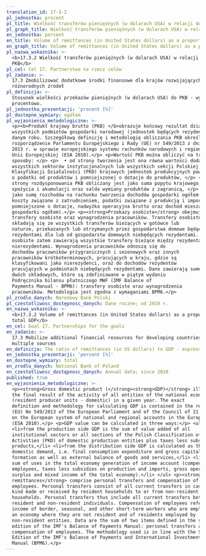 ```yaml
---
translation_id: 17-3-2
pl_jednostka: procent
pl_title: Wielkość transferów pieniężnych (w dolarach USA) w relacji do PKB
pl_graph_title: Wielkość transferów pieniężnych (w dolarach USA) w relacji do PKB
en_jednostka: percent
en_title: Volume of remittances (in United States dollars) as a proportion of total GDP
en_graph_title: Volume of remittances (in United States dollars) as a proportion of total GDP
pl_nazwa_wskaznika: >-
  <b>17.3.2 Wielkość transferów pieniężnych (w dolarach USA) w relacji do
  PKB</b>
pl_cel: Cel 17. Partnerstwa na rzecz celów
pl_zadanie: >-
  17.3 Zmobilizować dodatkowe środki finansowe dla krajów rozwijających się z
  różnorodnych źródeł
pl_definicja: >-
  Stosunek wielkości przekazów pieniężnych (w dolarach USA) do PKB - wyrażony
  procentowo.
pl_jednostka_prezentacji: 'procent [%]'
pl_dostepne_wymiary: ogółem
pl_wyjasnienia_metodologiczne: >-
  <p><b>Produkt krajowy brutto (PKB) </b>obrazuje końcowy rezultat działalności
  wszystkich podmiotów gospodarki narodowej (jednostek będących rezydentami) w
  danym roku. Szczegółową definicję i metodologię obliczania PKB określa
  rozporządzenie Parlamentu Europejskiego i Rady (UE) nr 549/2013 z dnia 21 maja
  2013 r. w sprawie europejskiego systemu rachunków narodowych i regionalnych w
  Unii Europejskiej (ESA 2010).</p> <p>Wartość PKB można obliczyć na trzy
  sposoby: </p> <p>  • od strony tworzenia jest ona równa wartości dodanej
  wszystkich sektorów instytucjonalnych lub wszystkich sekcji Polskiej
  Klasyfikacji Działalności (PKD) krajowych jednostek produkcyjnych powiększonej
  o podatki od produktów i pomniejszonej o dotacje do produktów, </p> <p>  • od
  strony rozdysponowania PKB obliczany jest jako suma popytu krajowego, tj.
  spożycia i akumulacji oraz salda wymiany produktów z zagranicą, </p> <p>  •
  jako sumę rozchodów na rachunku tworzenia dochodów gospodarki ogółem (a więc
  koszty związane z zatrudnieniem, podatki związane z produkcją i importem
  pomniejszone o dotacje, nadwyżka operacyjna brutto oraz dochód mieszany
  gospodarki ogółem).</p> <p><strong>Przekazy osobiste</strong> obejmują
  transfery osobiste oraz wynagrodzenia pracowników. Transfery osobiste
  składają się ze wszystkich transferów bieżących w gotówce lub
  naturze, przekazanych lub otrzymanych przez gospodarstwa domowe będące
  rezydentami dla lub od gospodarstw domowych niebędących rezydentami. Transfery
  osobiste zatem zawierają wszystkie transfery bieżące między rezydentami a
  nierezydentami. Wynagrodzenia pracowników odnoszą się do
  dochodów pracowników przygranicznych i sezonowych oraz innych
  pracowników krótkoterminowych, pracujących w kraju, gdzie są
  klasyfikowani jako nierezydenci, oraz do dochodów rezydentów
  pracujących w podmiotach niebędących rezydentami. Dane zawierają sumę
  dwóch składowych, które są zdefiniowane w piątym wydaniu
  Podręcznika bilansu płatniczego MWF (IMF Balance of
  Payments Manual - BPM6): transfery osobiste oraz wynagrodzenia
  pracowników. Metodologia jest zgodna z wymaganiami BPM6.</p>
pl_zrodlo_danych: Narodowy Bank Polski
pl_czestotliwosc_dostępnosc_danych: Dane roczne; od 2010 r.
en_nazwa_wskaznika: >-
  <b>17.3.2 Volume of remittances (in United States dollars) as a proportion of
  total GDP</b>
en_cel: Goal 17. Partnerships for the goals
en_zadanie: >-
  17.3 Mobilize additional financial resources for developing countries from
  multiple sources
en_definicja: The ratio of remittances (in US dollars) to GDP - expressed as a percentage.
en_jednostka_prezentacji: 'percent [%]'
en_dostepne_wymiary: total
en_zrodlo_danych: National Bank of Poland
en_czestotliwosc_dostępnosc_danych: Annual data; since 2010
published: true
en_wyjasnienia_metodologiczne: >-
  <p><strong>Gross domestic product (</strong><strong>GDP)</strong> illustrates
  the final result of the activity of all entities of the national economy
  (resident producer units - domestic) in a given year. The exact
  definition and methodology for calculating GDP is contained in the regulation
  (EU) No 549/2013 of the European Parliament and of the Council of 21 May 2013
  on the European system of national and regional accounts in the European Union
  (ESA 2010).</p> <p>GDP value can be calculated in three ways:</p> <ul>
  <li>from the production side GDP is the sum of value added of all
  institutional sectors or all sections of the Polish Classification of
  Activities (PKD) of domestic production entities plus taxes less subsidies on
  products,</li> <li>from the distribution side GDP is calculated as the sum of
  domestic demand, i.e. final consumption expenditure and gross capital
  formation as well as external balance of goods and services,</li> <li>as the
  sum of uses in the total economy generation of income account (compensation of
  employees, taxes less subsidies on production and imports, gross operating
  surplus and mixed income of the total economy).</li> </ul> <p><strong>Personal
  remittances</strong> comprise personal transfers and compensation of
  employees. Personal transfers consist of all current transfers in cash or in
  kind made or received by resident households to or from non-resident
  households. Personal transfers thus include all current transfers between
  resident and non-resident individuals. Compensation of employees refers to the
  income of border, seasonal, and other short-term workers who are employed in
  an economy where they are not resident and of residents employed by
  non-resident entities. Data are the sum of two items defined in the sixth
  edition of the IMF's Balance of Payments Manual: personal transfers and
  compensation of employees. The methodology used is in line with the Sixth
  Edition of the IMF's Balance of Payments and International Investment Position
  Manual (BPM6).</p>
---
```

